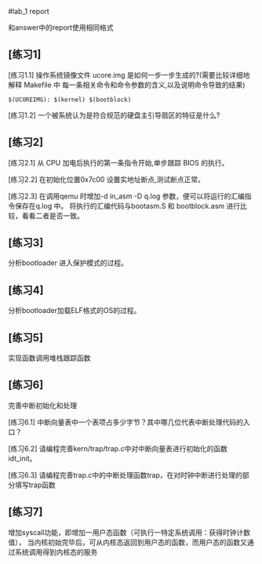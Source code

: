 #lab_1 report

和answer中的report使用相同格式

## [练习1]

[练习1.1] 操作系统镜像文件 ucore.img 是如何一步一步生成的?(需要比较详细地解释 Makefile 中
每一条相关命令和命令参数的含义,以及说明命令导致的结果)

```
$(UCOREIMG): $(kernel) $(bootblock)
```


[练习1.2] 一个被系统认为是符合规范的硬盘主引导扇区的特征是什么?

## [练习2]

[练习2.1] 从 CPU 加电后执行的第一条指令开始,单步跟踪 BIOS 的执行。

[练习2.2] 在初始化位置0x7c00 设置实地址断点,测试断点正常。

[练习2.3] 在调用qemu 时增加-d in_asm -D q.log 参数，便可以将运行的汇编指令保存在q.log 中。
将执行的汇编代码与bootasm.S 和 bootblock.asm 进行比较，看看二者是否一致。

## [练习3]
分析bootloader 进入保护模式的过程。

## [练习4]
分析bootloader加载ELF格式的OS的过程。

## [练习5] 
实现函数调用堆栈跟踪函数 

## [练习6]
完善中断初始化和处理

[练习6.1] 中断向量表中一个表项占多少字节？其中哪几位代表中断处理代码的入口？

[练习6.2] 请编程完善kern/trap/trap.c中对中断向量表进行初始化的函数idt_init。

[练习6.3] 请编程完善trap.c中的中断处理函数trap，在对时钟中断进行处理的部分填写trap函数

## [练习7]

增加syscall功能，即增加一用户态函数（可执行一特定系统调用：获得时钟计数值），
当内核初始完毕后，可从内核态返回到用户态的函数，而用户态的函数又通过系统调用得到内核态的服务